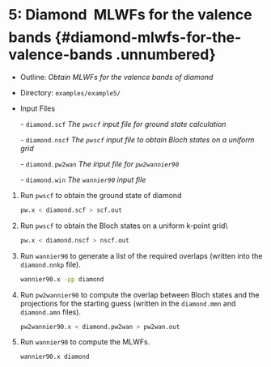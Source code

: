 # 5: Diamond &#151; MLWFs for the valence bands {#diamond-mlwfs-for-the-valence-bands .unnumbered}

-   Outline: *Obtain MLWFs for the valence bands of diamond*

-   Directory: `examples/example5/`

-   Input Files

    \-    `diamond.scf` *The `pwscf` input file for ground
        state calculation*

    \-    `diamond.nscf` *The `pwscf` input file to obtain
        Bloch states on a uniform grid*

    \-    `diamond.pw2wan` *The input file for `pw2wannier90`*

    \-    `diamond.win` *The `wannier90` input file*

1.  Run `pwscf` to obtain the ground state of diamond

    ```bash
    pw.x < diamond.scf > scf.out
    ```

2.  Run `pwscf` to obtain the Bloch states on a uniform
    k-point grid\

    ```bash
    pw.x < diamond.nscf > nscf.out
    ```

3.  Run `wannier90` to generate a list of the required overlaps (written
    into the `diamond.nnkp` file).
    
    ```bash
    wannier90.x -pp diamond
    ```

4.  Run `pw2wannier90` to compute the overlap between Bloch states and
    the projections for the starting guess (written in the `diamond.mmn`
    and `diamond.amn` files).

    ```bash
    pw2wannier90.x < diamond.pw2wan > pw2wan.out
    ```

5.  Run `wannier90` to compute the MLWFs.

    ```bash
    wannier90.x diamond
    ```


